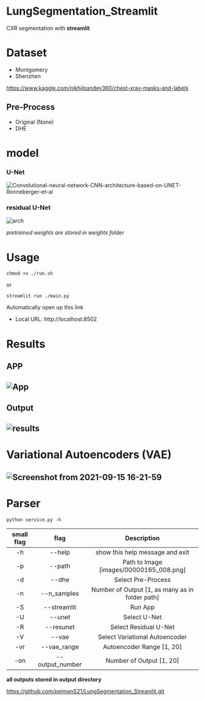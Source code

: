 # LungSegmentation_Streamlit
CXR segmentation with **streamlit**

# Dataset
* Montgomery
* Shenzhen

https://www.kaggle.com/nikhilpandey360/chest-xray-masks-and-labels

## Pre-Process
* Original (None)
* DHE

# model
### U-Net

![Convolutional-neural-network-CNN-architecture-based-on-UNET-Ronneberger-et-al](https://user-images.githubusercontent.com/73995528/133255424-8fc99c61-e163-4f27-bd24-2760102ee121.png)

### residual U-Net

![arch](https://user-images.githubusercontent.com/73995528/133255516-5b2183ac-ebdc-4795-b8fd-e2481793c0e9.png)

_pretrained weights are stored in weights folder_

# Usage
    chmod +x ./run.sh
or 

    streamlit run ./main.py

Automatically open up this link
* Local URL: http://localhost:8502

# Results
## APP 
![App](https://user-images.githubusercontent.com/73995528/133257206-7e2f8ea7-b7c9-48e2-b7a0-8806052bdd4a.png)
------------------------------------------------------------------

## Output
![results](https://user-images.githubusercontent.com/73995528/133257338-38b94363-39ff-43fa-9d41-161344a644ce.png)
------------------------------------------------------------------

# Variational Autoencoders (VAE)
![Screenshot from 2021-09-15 16-21-59](https://user-images.githubusercontent.com/73995528/133428563-3f6eb493-824f-4498-a586-7eb6acdfc103.png)
--------------------------------------------------------------------

# Parser
    python service.py -h
| small flag  |  flag     | Description     |
| :----:      |    :----: |     :---:      |
|-h| --help|            show this help message and exit|
|-p | --path|           Path to Image [images/00000165_008.png]|
|-d| --dhe |            Select Pre-Process|
|-n | --n_samples|      Number of Output [1, as many as in folder path]|
|-S| --streamlit   |    Run App|
|-U| --unet       |     Select U-Net|
|-R| --resunet     |    Select Residual U-Net|
|-V| --vae          |   Select Variational Autoencoder|
|-vr | --vae_range   |  Autoencoder Range [1, 20]|
|-on | --output_number| Number of Output [1, 20]|

**all outputs stored in output directory**

https://github.com/pejmanS21/LungSegmentation_Streamlit.git
